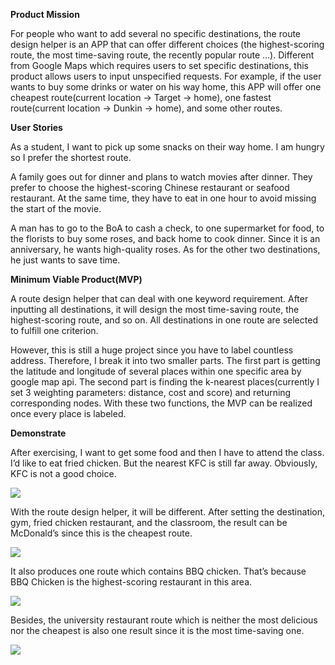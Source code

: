 **Product Mission**

For people who want to add several no specific destinations, the route design helper is an APP that can offer different choices (the highest-scoring route, the most time-saving route, the recently popular route …). Different from Google Maps which requires users to set specific destinations, this product allows users to input unspecified requests. For example, if the user wants to buy some drinks or water on his way home, this APP will offer one cheapest route(current location -> Target -> home), one fastest route(current location -> Dunkin -> home), and some other routes.

 

**User Stories**

As a student, I want to pick up some snacks on their way home. I am hungry so I prefer the shortest route.

A family goes out for dinner and plans to watch movies after dinner. They prefer to choose the highest-scoring Chinese restaurant or seafood restaurant. At the same time, they have to eat in one hour to avoid missing the start of the movie.

A man has to go to the BoA to cash a check, to one supermarket for food, to the florists to buy some roses, and back home to cook dinner. Since it is an anniversary, he wants high-quality roses. As for the other two destinations, he just wants to save time.

 

**Minimum Viable Product(MVP)**

A route design helper that can deal with one keyword requirement. After inputting all destinations, it will design the most time-saving route, the highest-scoring route, and so on. All destinations in one route are selected to fulfill one criterion.

However, this is still a huge project since you have to label countless address. Therefore, I break it into two smaller parts. The first part is getting the latitude and longitude of several places within one specific area by google map api. The second part is finding the k-nearest places(currently I set 3 weighting parameters: distance, cost and score) and returning corresponding nodes. With these two functions, the MVP can be realized once every place is labeled. 



**Demonstrate**

After exercising, I want to get some food and then I have to attend the class. I’d like to eat fried chicken. But the nearest KFC is still far away. Obviously, KFC is not a good choice.

![](https://github.com/RussellOvO/EC601/edit/main/Project2/original.png)

With the route design helper, it will be different. After setting the destination, gym, fried chicken restaurant, and the classroom, the result can be McDonald’s since this is the cheapest route.

![](https://github.com/RussellOvO/EC601/edit/main/Project2/cheapest.png)

It also produces one route which contains BBQ chicken. That’s because BBQ Chicken is the highest-scoring restaurant in this area. 
 
![](https://github.com/RussellOvO/EC601/edit/main/Project2/best.png)

Besides, the university restaurant route which is neither the most delicious nor the cheapest is also one result since it is the most time-saving one.

![](https://github.com/RussellOvO/EC601/edit/main/Project2/shortest.png)

